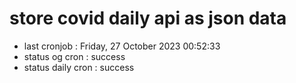 # store covid daily api as json data

- last cronjob : Friday, 27 October 2023 00:52:33
- status og cron : success
- status daily cron : success
      
      